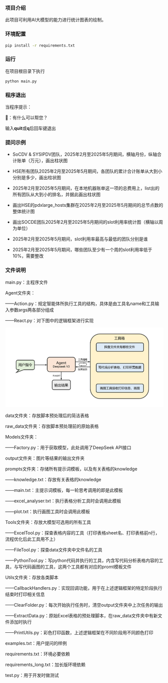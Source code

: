 ### 项目介绍

此项目可利用AI大模型的能力进行统计图表的绘制。

### 环境配置

```bash
pip install -r requirements.txt
```

### 运行

在项目根目录下执行

```bash
python main.py
```

### 程序退出

当程序提示：

🤖：有什么可以帮您？

输入**quit**或**q**后回车键退出

### 提问示例

- SoCDV & SYSIPDV团队，2025年2月至2025年5月期间，横轴月份，纵轴合计账单（万元），画出柱状图

- HSE所有团队2025年2月至2025年5月期间，各团队的累计合计账单从大到小分别是多少，画出柱状图 

- 2025年2月至2025年5月期间，在本地机器账单这一项的总费用上，list出的所有团队从大到小的排名，并据此画出柱状图

- 画出HSE的pdxlarge_hosts集群在2025年2月至2025年5月期间的总节点数的整体统计图

- 画出SOCDE团队2025年2月至2025年5月期间的slot利用率统计图（横轴以周为单位）

- 2025年2月至2025年5月期间，slot利用率最高与最低的团队分别是谁

- 2025年2月至2025年5月期间，哪些团队至少有一个周的slot利用率低于10%，需要整改

### 文件说明

main.py：主程序文件

Agent文件夹：

——Action.py：规定智能体所执行工具的结构，具体是由工具名name和工具输入参数args两各部分组成

——React.py：对下图中的逻辑框架进行实现

<img src="README.assets\image-20250622141251506.png" alt="image-20250622141251506" style="zoom: 50%;" />

data文件夹：存放脚本预处理后的简洁表格

raw_data文件夹：存放脚本预处理前的原始表格

Models文件夹：

——Factory.py：用于获取模型，此处调用了DeepSeek API接口

output文件夹：图片等结果的输出文件夹

prompts文件夹：存储所有提示词模板，以及有关表格的knowledge

——knowledge.txt：存放有关表格的knowledge

——main.txt：主提示词模板，每一轮思考调用的即是此模板

——excel_analyser.txt：执行表格分析工具时会调用此模板

——plot.txt：执行画图工具时会调用此模板

Tools文件夹：存放大模型可选用的所有工具

——ExcelTool.py：探查表格内容的工具（打印表格sheet名、打印表格前n行，流程优化后此工具用不上）

——FileTool.py：探查data文件夹中文件名的工具

——PythonTool.py：写python代码并执行的工具，内含写代码分析表格内容的工具，与写代码画图的工具，这两个工具都有对应的promt模板文件

Utils文件夹：存放各类脚本

——CallbackHandlers.py：实现回调功能，用于在上述逻辑框架的特定阶段执行结束时打印相关信息

——ClearFolder.py：每次开始执行任务时，清空output文件夹中上次任务的输出

——ExtractData.py：原始Excel表格的预处理脚本，在raw_data文件夹中有新文件添加时执行

——PrintUtils.py：彩色打印函数，上述逻辑框架在不同阶段用不同颜色打印

examples.txt：用户提问的样例

requirements.txt：环境必要依赖

requirements_long.txt：加长版环境依赖

test.py：用于开发时做测试











